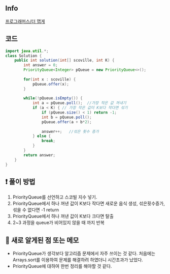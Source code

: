 ## Info
<a href="https://school.programmers.co.kr/learn/courses/30/lessons/42626" rel="nofollow">프로그래머스/더 맵게</a>
## 코드
```java
import java.util.*;
class Solution {
    public int solution(int[] scoville, int K) {
        int answer = 0;
        PriorityQueue<Integer> pQueue = new PriorityQueue<>();
        
        for(int x : scoville) {
            pQueue.offer(x);
        }
        
        while(!pQueue.isEmpty()) {
            int a = pQueue.poll();  //가장 작은 값 꺼내기
            if (a < K) { // 가장 작은 값이 K보다 작다면 섞기
                if (pQueue.size() < 1) return -1;
                int b = pQueue.poll();
                pQueue.offer(a + b*2);
                
                answer++;   //섞은 횟수 증가
            } else {
                break;
            }
        }
        return answer;
    }
}
```

## ❗ 풀이 방법

1. PriorityQueue를 선언하고 스코빌 지수 넣기.
2. PriorityQueue에서 하나 꺼낸 값이 K보다 작다면 새로운 음식 생성, 섞은횟수증가, 섞을 수 없다면 -1 return
3. PriorityQueue에서 하나 꺼낸 값이 K보다 크다면 탈출
4. 2~3 과정을 queue가 비어있지 않을 때 까지 반복

## 🙂 새로 알게된 점 또는 메모

* PriorityQueue가 생각보다 알고리즘 문제에서 자주 쓰이는 것 같다. 처음에는 Arrays.sort를 이용하여 문제를 해결하려 하였더니 시간초과가 났었다.
* PriorityQueue에 대하여 한번 정리를 해야할 것 같다.
